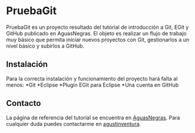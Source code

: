 PruebaGit
=========

PruebaGit es un proyecto resultado del tutorial de introducción a Git, EGit y GitHub publicado en AguasNegras.
El objeto es realizar un flujo de trabajo muy básico que permita iniciar nuevos proyectos con Git,
gestionarlos a un nivel básico y subirlos a GitHub.

Instalación
-----------

Para la correcta instalación y funcionamiento del proyecto hará falta al menos:
*Git
*Eclipse
*Plugin EGit para Eclipse
*Una cuenta en GitHub

Contacto
--------

La página de referencia del tutorial se encuentra en [AguasNegras](http://www.aguasnegras.es/blog/?p=201).
Para cualquier duda puedes contactarme en [agustinventura](agustinventura@gmail.com).